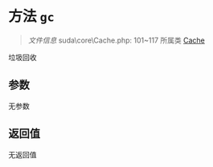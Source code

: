 # 方法 `gc`

> *文件信息* suda\core\Cache.php: 101~117
> 所属类 [Cache](../Cache.md)


垃圾回收

## 参数


无参数


## 返回值

无返回值
